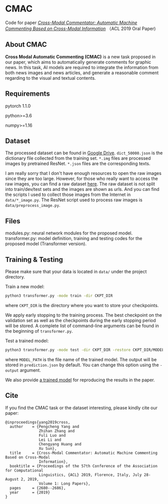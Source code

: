 # CMAC

Code for paper [*Cross-Modal Commentator: Automatic Machine Commenting Based on Cross-Modal Information*](https://www.aclweb.org/anthology/P19-1257/) （ACL 2019 Oral Paper)

## About CMAC

**Cross Modal Automatic Commenting (CMAC)** is a new task proposed in our paper, which aims to automatically generate comments for graphic news. In this task, AI models are required to integrate the information from both news images and news articles, and generate a reasonable comment regarding to the visual and textual contents.

## Requirements

pytorch 1.1.0

python>=3.6

numpy>=1.16

## Dataset

The processed dataset can be found in [Google Drive](https://drive.google.com/drive/folders/1MmjiO5S8-nTU-vC-yxFEX01oTh4aaqVn?usp=sharing). ``dict_50000.json`` is the dictionary file collected from the training set. ``*.img`` files are processed images by pretrained ResNet. ``*.json`` files are the corresponding texts.

I am really sorry that I don't have enough resources to open the raw images since they are too large. However, for those who really want to access the raw images, you can find a raw dataset [here](https://drive.google.com/open?id=1npF-CNpU5AZPnPu6GTE7vvn-SrnBfDRV). The raw dataset is not split into train/dev/test sets and the images are shown as urls. And you can find the scripts I used to collect those images from the Internet in ``data/*_image.py``. The ResNet script used to process raw images is ``data/preprocess_image.py``.

## Files

modules.py: neural network modules for the proposed model.
transformer.py: model definition, training and testing codes for the proposed model (Transformer version).

## Training & Testing

Please make sure that your data is located in ``data/`` under the project directory.

Train a new model:

```bash
python3 transformer.py -mode train -dir CKPT_DIR
```

where ``CKPT_DIR`` is the directory where you want to store your checkpoints.

We apply early stopping to the training process. The best checkpoint on the validation set as well as the checkpoints during the early stopping period will be stored. A complete list of command-line arguments can be found in the beginning of ``transformer.py``.

Test a trained model:

```bash
python3 transformer.py -mode test -dir CKPT_DIR -restore CKPT_DIR/MODEL_PATH
```

where ``MODEL_PATH`` is the file name of the trained model. The output will be stored in ``prediction.json`` by default. You can change this option using the ``-output`` argument.

We also provide [a trained model](https://drive.google.com/file/d/1EkeD1ryyrqzNHtOeeXQJjvZXg_aF3N7p/view?usp=sharing) for reproducing the results in the paper.

## Cite

If you find the CMAC task or the dataset interesting, please kindly cite our paper:

```
@inproceedings{yang2019cross,
  author    = {Pengcheng Yang and
               Zhihan Zhang and
               Fuli Luo and
               Lei Li and
               Chengyang Huang and
               Xu Sun},
  title     = {Cross-Modal Commentator: Automatic Machine Commenting Based on Cross-Modal
               Information},
  booktitle = {Proceedings of the 57th Conference of the Association for Computational
               Linguistics, {ACL} 2019, Florence, Italy, July 28- August 2, 2019,
               Volume 1: Long Papers},
  pages     = {2680--2686},
  year      = {2019}
}
```
